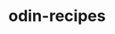 # odin-recipes
<!--This project is all about creating a very basic HTML page that contains relative links,ordered and unordered lists,
    images without any CSS or JS. 
    Food recipes will be the content to create this webpage and organizing related directories,
    folders/subfolders in a proper manner will be the key outcome for this project session.
   
    Learning how to 'commit' into changes within the code and add meaningful notes on Github will be other desired practical skills along the way.-->